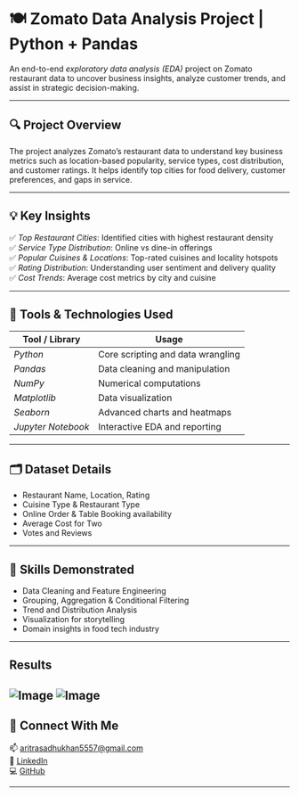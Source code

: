 # 🍽 Zomato Data Analysis Project | Python + Pandas

An end-to-end *exploratory data analysis (EDA)* project on Zomato restaurant data to uncover business insights, analyze customer trends, and assist in strategic decision-making.

---

## 🔍 Project Overview

The project analyzes Zomato’s restaurant data to understand key business metrics such as location-based popularity, service types, cost distribution, and customer ratings. It helps identify top cities for food delivery, customer preferences, and gaps in service.

---

## 💡 Key Insights

✅ *Top Restaurant Cities*: Identified cities with highest restaurant density  
✅ *Service Type Distribution*: Online vs dine-in offerings  
✅ *Popular Cuisines & Locations*: Top-rated cuisines and locality hotspots  
✅ *Rating Distribution*: Understanding user sentiment and delivery quality  
✅ *Cost Trends*: Average cost metrics by city and cuisine

---

## 🧰 Tools & Technologies Used

| Tool / Library | Usage                                    |
|----------------|-------------------------------------------|
| *Python*     | Core scripting and data wrangling         |
| *Pandas*     | Data cleaning and manipulation            |
| *NumPy*      | Numerical computations                    |
| *Matplotlib* | Data visualization                        |
| *Seaborn*    | Advanced charts and heatmaps              |
| *Jupyter Notebook* | Interactive EDA and reporting     |

---

## 🗂 Dataset Details

- Restaurant Name, Location, Rating  
- Cuisine Type & Restaurant Type  
- Online Order & Table Booking availability  
- Average Cost for Two  
- Votes and Reviews  

---


## 🧠 Skills Demonstrated

- Data Cleaning and Feature Engineering  
- Grouping, Aggregation & Conditional Filtering  
- Trend and Distribution Analysis  
- Visualization for storytelling  
- Domain insights in food tech industry

---

## Results 
![Image](https://github.com/user-attachments/assets/ce6db423-1d1a-4661-bc0d-4263cb583eec)
![Image](https://github.com/user-attachments/assets/3da8fdca-f5c1-488f-a770-cd1e48b6caac)
--

## 🔗 Connect With Me

📫 aritrasadhukhan5557@gmail.com  
🔗 [LinkedIn](https://www.linkedin.com/in/aritrasadhukhan)  
💻 [GitHub](https://github.com/AritraSadhukhan)

---
